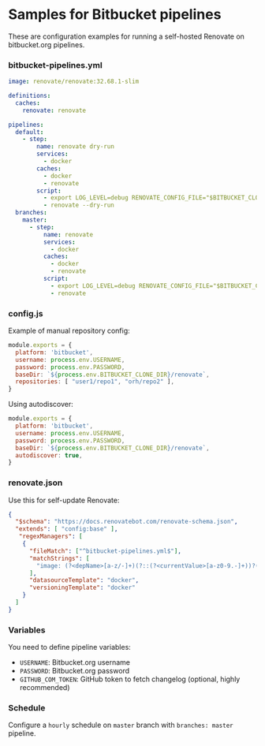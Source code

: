 # Samples for Bitbucket pipelines

These are configuration examples for running a self-hosted Renovate on bitbucket.org pipelines.

### bitbucket-pipelines.yml
```yml
image: renovate/renovate:32.68.1-slim

definitions:
  caches:
    renovate: renovate

pipelines:
  default:
    - step:
        name: renovate dry-run
        services:
          - docker
        caches:
          - docker
          - renovate
        script:
          - export LOG_LEVEL=debug RENOVATE_CONFIG_FILE="$BITBUCKET_CLONE_DIR/config.js"
          - renovate --dry-run
  branches:
    master:
      - step:
          name: renovate
          services:
            - docker
          caches:
            - docker
            - renovate
          script:
            - export LOG_LEVEL=debug RENOVATE_CONFIG_FILE="$BITBUCKET_CLONE_DIR/config.js"
            - renovate
```

### config.js
Example of manual repository config:
```js
module.exports = {
  platform: 'bitbucket',
  username: process.env.USERNAME,
  password: process.env.PASSWORD,
  baseDir: `${process.env.BITBUCKET_CLONE_DIR}/renovate`,
  repositories: [ "user1/repo1", "orh/repo2" ],
}
```

Using autodiscover:
```js
module.exports = {
  platform: 'bitbucket',
  username: process.env.USERNAME,
  password: process.env.PASSWORD,
  baseDir: `${process.env.BITBUCKET_CLONE_DIR}/renovate`,
  autodiscover: true,
}
```

### renovate.json
Use this for self-update Renovate:
```json
{
  "$schema": "https://docs.renovatebot.com/renovate-schema.json",
  "extends": [ "config:base" ],
   "regexManagers": [
    {
      "fileMatch": ["^bitbucket-pipelines.yml$"],
      "matchStrings": [
        "image: (?<depName>[a-z/-]+)(?::(?<currentValue>[a-z0-9.-]+))?(?:@(?<currentDigest>sha256:[a-f0-9]+))?"
      ],
      "datasourceTemplate": "docker",
      "versioningTemplate": "docker"
    }
  ]
}
```

### Variables
You need to define pipeline variables:
- `USERNAME`: Bitbucket.org username
- `PASSWORD`: Bitbucket.org password
- `GITHUB_COM_TOKEN`: GitHub token to fetch changelog (optional, highly recommended)

### Schedule

Configure a `hourly` schedule on `master` branch with `branches: master` pipeline.
